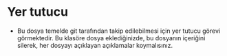 # Yer tutucu

- Bu dosya temelde git tarafından takip edilebilmesi için yer tutucu görevi görmektedir. Bu klasöre dosya eklediğinizde, bu dosyanın içeriğini silerek, her dosyayı açıklayan açıklamalar koymalısınız.


